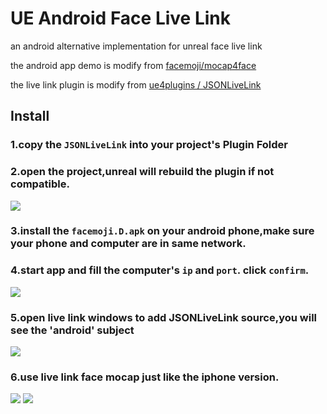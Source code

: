 # UE Android Face Live Link
an android alternative implementation for unreal face live link

the android app demo is modify from [facemoji/mocap4face](https://github.com/facemoji/mocap4face )

the live link plugin is modify from [ue4plugins
/
JSONLiveLink](https://github.com/ue4plugins/JSONLiveLink )

## Install

### 1.copy the `JSONLiveLink` into your project's Plugin Folder


### 2.open the project,unreal will rebuild the plugin if not compatible.
![](https://github.com/justdark/UE_Android_LiveLink/blob/main/img/rebuild.png?raw=true)


### 3.install the `facemoji.D.apk` on your android phone,make sure your phone and computer are in same network.

### 4.start app and fill the computer's `ip` and `port`. click `confirm`.
![](https://github.com/justdark/UE_Android_LiveLink/blob/main/img/app.png?raw=true)

### 5.open live link windows to add JSONLiveLink source,you will see the 'android' subject
![](https://github.com/justdark/UE_Android_LiveLink/blob/main/img/livelink.PNG?raw=true)


### 6.use live link face mocap just like the iphone version.
![](https://github.com/justdark/UE_Android_LiveLink/blob/main/img/use.png?raw=true)
![](https://github.com/justdark/UE_Android_LiveLink/blob/main/img/use.gif?raw=true)
